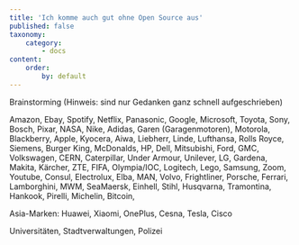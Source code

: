 ```yaml
---
title: 'Ich komme auch gut ohne Open Source aus'
published: false
taxonomy:
    category:
        - docs
content:
    order:
        by: default
---
```


Brainstorming  (Hinweis: sind nur Gedanken ganz schnell aufgeschrieben)

Amazon, Ebay, Spotify, Netflix, Panasonic, Google, Microsoft, Toyota, Sony, Bosch, Pixar, NASA, Nike, Adidas, Garen (Garagenmotoren), Motorola, Blackberry, Apple, Kyocera, Aiwa, Liebherr, Linde, Lufthansa, Rolls Royce, Siemens, Burger King, McDonalds, HP, Dell, Mitsubishi, Ford, GMC, Volkswagen, CERN, Caterpillar, Under Armour, Unilever, LG, Gardena, Makita, Kärcher, ZTE, FIFA, Olympia/IOC, Logitech, Lego, Samsung, Zoom, Youtube, Consul, Electrolux, Elba, MAN, Volvo, Frightliner, Porsche, Ferrari, Lamborghini, MWM, SeaMaersk, Einhell, Stihl, Husqvarna, Tramontina, Hankook, Pirelli, Michelin, Bitcoin, 

Asia-Marken: Huawei, Xiaomi, OnePlus, Cesna, Tesla, Cisco

Universitäten, Stadtverwaltungen, Polizei